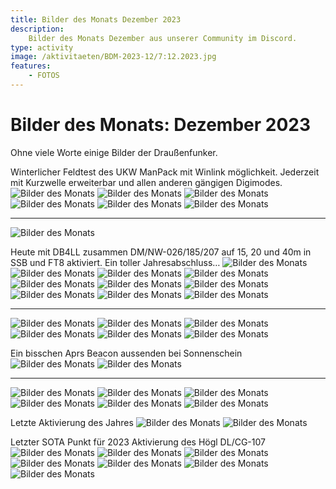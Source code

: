 ```yaml
---
title: Bilder des Monats Dezember 2023
description:
    Bilder des Monats Dezember aus unserer Community im Discord.
type: activity
image: /aktivitaeten/BDM-2023-12/7:12.2023.jpg
features:
    - FOTOS
---
```


# Bilder des Monats: Dezember 2023

Ohne viele Worte einige Bilder der Draußenfunker.

Winterlicher Feldtest des UKW ManPack mit Winlink möglichkeit. Jederzeit mit Kurzwelle erweiterbar und allen anderen gängigen Digimodes.
![Bilder des Monats](/aktivitaeten/BDM-2023-12/0:12.2023.jpg)
![Bilder des Monats](/aktivitaeten/BDM-2023-12/1:12.2023.jpg)
![Bilder des Monats](/aktivitaeten/BDM-2023-12/2:12.2023.jpg)
![Bilder des Monats](/aktivitaeten/BDM-2023-12/3:12.2023.jpg)
![Bilder des Monats](/aktivitaeten/BDM-2023-12/4:12.2023.jpg)
![Bilder des Monats](/aktivitaeten/BDM-2023-12/5:12.2023.jpg)

----------
![Bilder des Monats](/aktivitaeten/BDM-2023-12/6:12.2023.jpg)

Heute mit DB4LL zusammen DM/NW-026/185/207 auf 15, 20 und 40m in SSB und FT8 aktiviert. Ein toller Jahresabschluss…
![Bilder des Monats](/aktivitaeten/BDM-2023-12/7:12.2023.jpg)
![Bilder des Monats](/aktivitaeten/BDM-2023-12/8:12.2023.jpg)
![Bilder des Monats](/aktivitaeten/BDM-2023-12/9:12.2023.jpg)
![Bilder des Monats](/aktivitaeten/BDM-2023-12/10:12.2023.jpg)
![Bilder des Monats](/aktivitaeten/BDM-2023-12/11:12.2023.jpg)
![Bilder des Monats](/aktivitaeten/BDM-2023-12/12:12.2023.jpg)
![Bilder des Monats](/aktivitaeten/BDM-2023-12/13:12.2023.jpg)
![Bilder des Monats](/aktivitaeten/BDM-2023-12/14:12.2023.jpg)
![Bilder des Monats](/aktivitaeten/BDM-2023-12/15:12.2023.jpg)
![Bilder des Monats](/aktivitaeten/BDM-2023-12/16:12.2023.jpg)

----------
![Bilder des Monats](/aktivitaeten/BDM-2023-12/17:12.2023.jpg)
![Bilder des Monats](/aktivitaeten/BDM-2023-12/18:12.2023.jpg)
![Bilder des Monats](/aktivitaeten/BDM-2023-12/19:12.2023.jpg)
![Bilder des Monats](/aktivitaeten/BDM-2023-12/20:12.2023.jpg)
![Bilder des Monats](/aktivitaeten/BDM-2023-12/21:12.2023.jpg)
![Bilder des Monats](/aktivitaeten/BDM-2023-12/22:12.2023.jpg)

Ein bisschen Aprs Beacon aussenden bei Sonnenschein
![Bilder des Monats](/aktivitaeten/BDM-2023-12/23:12.2023.jpg)
![Bilder des Monats](/aktivitaeten/BDM-2023-12/24:12.2023.jpg)

----------
![Bilder des Monats](/aktivitaeten/BDM-2023-12/25:12.2023.jpg)
![Bilder des Monats](/aktivitaeten/BDM-2023-12/26:12.2023.jpg)
![Bilder des Monats](/aktivitaeten/BDM-2023-12/27:12.2023.jpg)
![Bilder des Monats](/aktivitaeten/BDM-2023-12/28:12.2023.jpg)
![Bilder des Monats](/aktivitaeten/BDM-2023-12/29:12.2023.jpg)
![Bilder des Monats](/aktivitaeten/BDM-2023-12/30:12.2023.jpg)

Letzte Aktivierung des Jahres
![Bilder des Monats](/aktivitaeten/BDM-2023-12/31:12.2023.jpg)
![Bilder des Monats](/aktivitaeten/BDM-2023-12/32:12.2023.jpg)

Letzter SOTA Punkt für 2023
Aktivierung des Högl DL/CG-107
![Bilder des Monats](/aktivitaeten/BDM-2023-12/33:12.2023.jpg)
![Bilder des Monats](/aktivitaeten/BDM-2023-12/34:12.2023.jpg)
![Bilder des Monats](/aktivitaeten/BDM-2023-12/35:12.2023.jpg)
![Bilder des Monats](/aktivitaeten/BDM-2023-12/36:12.2023.jpg)
![Bilder des Monats](/aktivitaeten/BDM-2023-12/37:12.2023.jpg)
![Bilder des Monats](/aktivitaeten/BDM-2023-12/38:12.2023.jpg)
![Bilder des Monats](/aktivitaeten/BDM-2023-12/39:12.2023.jpg)
